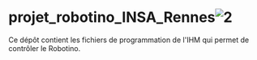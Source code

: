 # projet_robotino_INSA_Rennes![2](https://user-images.githubusercontent.com/55544759/160101178-7a9935dd-40a0-4919-8c06-b9232f30f927.PNG)
Ce dépôt contient les fichiers de programmation de l'IHM qui permet de contrôler le Robotino.
